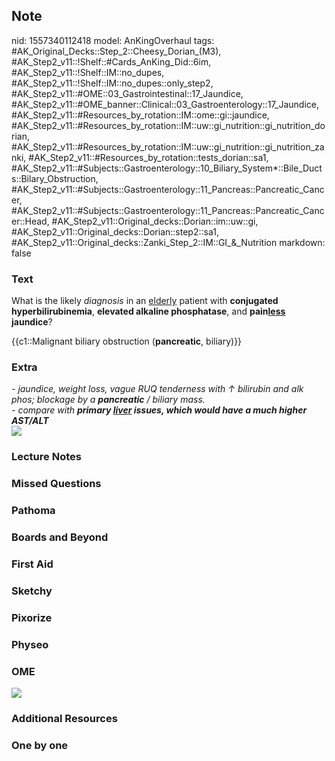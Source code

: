 ## Note
nid: 1557340112418
model: AnKingOverhaul
tags: #AK_Original_Decks::Step_2::Cheesy_Dorian_(M3), #AK_Step2_v11::!Shelf::#Cards_AnKing_Did::6im, #AK_Step2_v11::!Shelf::IM::no_dupes, #AK_Step2_v11::!Shelf::IM::no_dupes::only_step2, #AK_Step2_v11::#OME::03_Gastrointestinal::17_Jaundice, #AK_Step2_v11::#OME_banner::Clinical::03_Gastroenterology::17_Jaundice, #AK_Step2_v11::#Resources_by_rotation::IM::ome::gi::jaundice, #AK_Step2_v11::#Resources_by_rotation::IM::uw::gi_nutrition::gi_nutrition_dorian, #AK_Step2_v11::#Resources_by_rotation::IM::uw::gi_nutrition::gi_nutrition_zanki, #AK_Step2_v11::#Resources_by_rotation::tests_dorian::sa1, #AK_Step2_v11::#Subjects::Gastroenterology::10_Biliary_System*::Bile_Ducts::Bilary_Obstruction, #AK_Step2_v11::#Subjects::Gastroenterology::11_Pancreas::Pancreatic_Cancer, #AK_Step2_v11::#Subjects::Gastroenterology::11_Pancreas::Pancreatic_Cancer::Head, #AK_Step2_v11::Original_decks::Dorian::im::uw::gi, #AK_Step2_v11::Original_decks::Dorian::step2::sa1, #AK_Step2_v11::Original_decks::Zanki_Step_2::IM::GI_&_Nutrition
markdown: false

### Text
What is the likely <i>diagnosis</i> in an <u>elderly</u> patient
with <b>conjugated hyperbilirubinemia</b>, <b>elevated alkaline
phosphatase</b>, and <b>pain<u>less</u> jaundice</b>?
<div>
  {{c1::Malignant biliary obstruction (<b>pancreatic</b>,
  biliary)}}
</div>

### Extra
<div>
  <div>
    <i>- jaundice, weight loss, vague RUQ tenderness with ↑
    bilirubin and alk phos; blockage by a <b>pancreatic</b> /
    biliary mass.</i>
  </div><i>- compare with <b>primary <u>liver</u> issues, which
  would have a much higher AST/ALT</b></i>
</div>
<div style="font-weight: bold;"></div>
<div style="font-weight: bold;">
  <i><img src="mbo.png"></i>
</div>

### Lecture Notes


### Missed Questions


### Pathoma


### Boards and Beyond


### First Aid


### Sketchy


### Pixorize


### Physeo


### OME
<div class="ome-widget">
  <a href=
  "https://onlinemeded.org/spa/gastroenterology/jaundice/acquire?ref=anki">
  <img src="_OME_AnkiFlashcards_Lesson_4.png"></a>
</div>

### Additional Resources


### One by one

